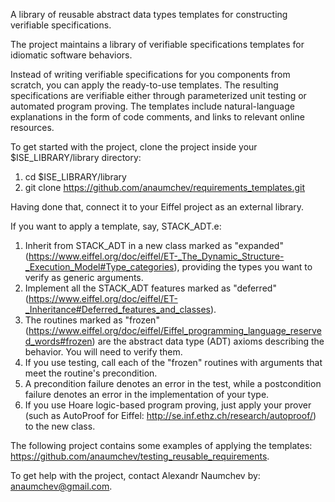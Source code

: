 A library of reusable abstract data types templates for constructing verifiable specifications.


The project maintains a library of verifiable specifications templates for idiomatic software behaviors. 


Instead of writing verifiable specifications for you components from scratch, you can apply the ready-to-use templates.
The resulting specifications are verifiable either through parameterized unit testing or automated program proving.
The templates include natural-language explanations in the form of code comments, and links to relevant online resources.


To get started with the project, clone the project inside your $ISE_LIBRARY/library directory:

1. cd $ISE_LIBRARY/library
2. git clone https://github.com/anaumchev/requirements_templates.git

Having done that, connect it to your Eiffel project as an external library.

If you want to apply a template, say, STACK_ADT.e:

1. Inherit from STACK_ADT in a new class marked as "expanded" (https://www.eiffel.org/doc/eiffel/ET-_The_Dynamic_Structure-_Execution_Model#Type_categories), providing the types you want to verify as generic arguments.
2. Implement all the STACK_ADT features marked as "deferred" (https://www.eiffel.org/doc/eiffel/ET-_Inheritance#Deferred_features_and_classes).
3. The routines marked as "frozen" (https://www.eiffel.org/doc/eiffel/Eiffel_programming_language_reserved_words#frozen) are the abstract data type (ADT) axioms describing the behavior. You will need to verify them.
4. If you use testing, call each of the "frozen" routines with arguments that meet the routine's precondition.
5. A precondition failure denotes an error in the test, while a postcondition failure denotes an error in the implementation of your type.
6. If you use Hoare logic-based program proving, just apply your prover (such as AutoProof for Eiffel: http://se.inf.ethz.ch/research/autoproof/) to the new class.

The following project contains some examples of applying the templates: https://github.com/anaumchev/testing_reusable_requirements.


To get help with the project, contact Alexandr Naumchev by: anaumchev@gmail.com.

